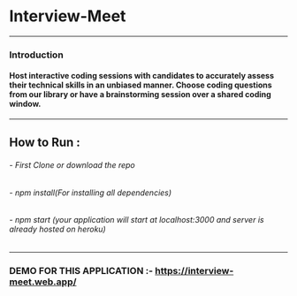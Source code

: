 # Interview-Meet

---

### Introduction

#### Host interactive coding sessions with candidates to accurately assess their technical skills in an unbiased manner. Choose coding questions from our library or have a brainstorming session over a shared coding window.

---

## How to Run :
###### - First Clone or download the repo

###### - npm install(For installing all dependencies)

###### - npm start (your application will start at localhost:3000 and server is already hosted on heroku)

---

### DEMO FOR THIS APPLICATION :- https://interview-meet.web.app/
